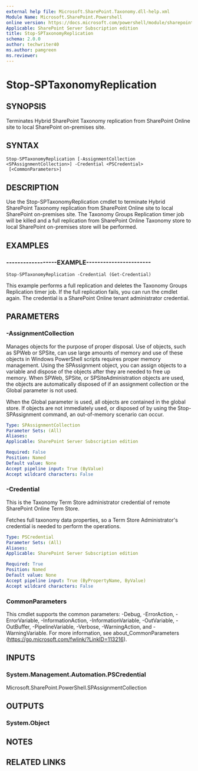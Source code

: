 ```yaml
---
external help file: Microsoft.SharePoint.Taxonomy.dll-help.xml
Module Name: Microsoft.SharePoint.Powershell
online version: https://docs.microsoft.com/powershell/module/sharepoint-server/stop-sptaxonomyreplication
Applicable: SharePoint Server Subscription edition
title: Stop-SPTaxonomyReplication
schema: 2.0.0
author: techwriter40
ms.author: pamgreen
ms.reviewer:
---
```


# Stop-SPTaxonomyReplication

## SYNOPSIS
Terminates Hybrid SharePoint Taxonomy replication from SharePoint Online site to local SharePoint on-premises site.

## SYNTAX

```
Stop-SPTaxonomyReplication [-AssignmentCollection <SPAssignmentCollection>] -Credential <PSCredential>
 [<CommonParameters>]
```

## DESCRIPTION
Use the Stop-SPTaxonomyReplication cmdlet to terminate Hybrid SharePoint Taxonomy replication from SharePoint Online site to local SharePoint on-premises site. The Taxonomy Groups Replication timer job will be killed and a full replication from SharePoint Online Taxonomy store to local SharePoint on-premises store will be performed.

## EXAMPLES

### ------------------EXAMPLE-----------------------
```
Stop-SPTaxonomyReplication -Credential (Get-Credential)
```

This example performs a full replication and deletes the Taxonomy Groups Replication timer job. If the full replication fails, you can run the cmdlet again.  The credential is a SharePoint Online tenant administrator credential.

## PARAMETERS

### -AssignmentCollection
Manages objects for the purpose of proper disposal. Use of objects, such as SPWeb or SPSite, can use large amounts of memory and use of these objects in Windows PowerShell scripts requires proper memory management. Using the SPAssignment object, you can assign objects to a variable and dispose of the objects after they are needed to free up memory. When SPWeb, SPSite, or SPSiteAdministration objects are used, the objects are automatically disposed of if an assignment collection or the Global parameter is not used.

When the Global parameter is used, all objects are contained in the global store. If objects are not immediately used, or disposed of by using the Stop-SPAssignment command, an out-of-memory scenario can occur.

```yaml
Type: SPAssignmentCollection
Parameter Sets: (All)
Aliases: 
Applicable: SharePoint Server Subscription edition

Required: False
Position: Named
Default value: None
Accept pipeline input: True (ByValue)
Accept wildcard characters: False
```

### -Credential
This is the Taxonomy Term Store administrator credential of remote SharePoint Online Term Store.

Fetches full taxonomy data properties, so a Term Store Administrator's credential is needed to perform the operations.

```yaml
Type: PSCredential
Parameter Sets: (All)
Aliases: 
Applicable: SharePoint Server Subscription edition

Required: True
Position: Named
Default value: None
Accept pipeline input: True (ByPropertyName, ByValue)
Accept wildcard characters: False
```

### CommonParameters
This cmdlet supports the common parameters: -Debug, -ErrorAction, -ErrorVariable, -InformationAction, -InformationVariable, -OutVariable, -OutBuffer, -PipelineVariable, -Verbose, -WarningAction, and -WarningVariable. For more information, see about_CommonParameters (https://go.microsoft.com/fwlink/?LinkID=113216).

## INPUTS

### System.Management.Automation.PSCredential
Microsoft.SharePoint.PowerShell.SPAssignmentCollection

## OUTPUTS

### System.Object

## NOTES

## RELATED LINKS
